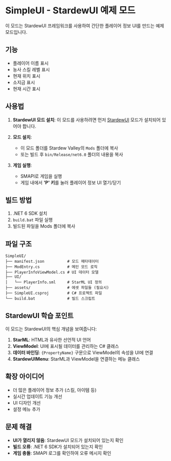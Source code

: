 # SimpleUI - StardewUI 예제 모드

이 모드는 StardewUI 프레임워크를 사용하여 간단한 플레이어 정보 UI를 만드는 예제 모드입니다.

## 기능

- 플레이어 이름 표시
- 농사 스킬 레벨 표시  
- 현재 위치 표시
- 소지금 표시
- 현재 시간 표시

## 사용법

1. **StardewUI 모드 설치**: 이 모드를 사용하려면 먼저 [StardewUI](https://www.nexusmods.com/stardewvalley/mods/xxx) 모드가 설치되어 있어야 합니다.

2. **모드 설치**: 
   - 이 모드 폴더를 Stardew Valley의 `Mods` 폴더에 복사
   - 또는 빌드 후 `bin/Release/net6.0` 폴더의 내용을 복사

3. **게임 실행**: 
   - SMAPI로 게임을 실행
   - 게임 내에서 **'P' 키**를 눌러 플레이어 정보 UI 열기/닫기

## 빌드 방법

1. .NET 6 SDK 설치
2. `build.bat` 파일 실행
3. 빌드된 파일을 Mods 폴더에 복사

## 파일 구조

```
SimpleUI/
├── manifest.json          # 모드 메타데이터
├── ModEntry.cs            # 메인 모드 로직
├── PlayerInfoViewModel.cs # UI 데이터 모델
├── UI/
│   └── PlayerInfo.sml     # StarML UI 정의
├── assets/                # 에셋 파일들 (필요시)
├── SimpleUI.csproj        # C# 프로젝트 파일
└── build.bat              # 빌드 스크립트
```

## StardewUI 학습 포인트

이 모드는 StardewUI의 핵심 개념을 보여줍니다:

1. **StarML**: HTML과 유사한 선언적 UI 언어
2. **ViewModel**: UI에 표시될 데이터를 관리하는 C# 클래스
3. **데이터 바인딩**: `{PropertyName}` 구문으로 ViewModel의 속성을 UI에 연결
4. **StardewUIMenu**: StarML과 ViewModel을 연결하는 메뉴 클래스

## 확장 아이디어

- 더 많은 플레이어 정보 추가 (스킬, 아이템 등)
- 실시간 업데이트 기능 개선
- UI 디자인 개선
- 설정 메뉴 추가

## 문제 해결

- **UI가 열리지 않음**: StardewUI 모드가 설치되어 있는지 확인
- **빌드 오류**: .NET 6 SDK가 설치되어 있는지 확인
- **게임 충돌**: SMAPI 로그를 확인하여 오류 메시지 확인

